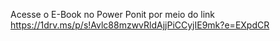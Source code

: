 Acesse o E-Book no Power Ponit por meio do link https://1drv.ms/p/s!Avlc88mzwvRldAjjPiCCyjIE9mk?e=EXpdCR
